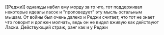 [[Реджи]] однажды набил ему морду за то что, тот поддерживал некоторые идеалы ласок и "проповедует" эту мысль остальным мышам. От войны был очень далеко и Реджи считает, что тот не знает что говорит и должен молчать, ведь он не видел вживую как действуют Ласки. Действующий страж, ранг как и у Реджи